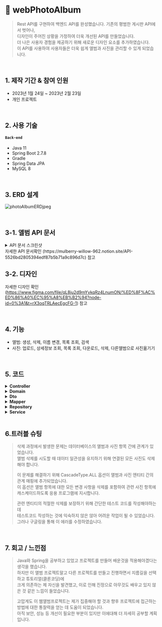 # :pushpin: webPhotoAlbum
>Rest API를 구현하여 백엔드 API를 완성했습니다. 기존의 평범한 게시판 API에서 벗어나,  
>디자인이 주어진 상황을 가정하여 더욱 개선된 API를 만들었습니다.  
>더 나은 사용자 경험을 제공하기 위해 새로운 디자인 요소를 추가하였습니다.  
>이 API를 사용하여 사용자들은 더욱 쉽게 앨범과 사진을 관리할 수 있게 되었습니다.

</br>

## 1. 제작 기간 & 참여 인원
- 2023년 1월 24일 ~ 2023년 2월 23일
- 개인 프로젝트

</br>

## 2. 사용 기술
#### `Back-end`
  - Java 11
  - Spring Boot 2.7.8
  - Gradle
  - Spring Data JPA
  - MySQL 8

</br>

## 3. ERD 설계
![photoAlbumERDjpeg](https://user-images.githubusercontent.com/74303992/220884695-ffc0523c-09a2-417c-b56d-dd821d32f5ee.jpeg)

</br>

## 3-1. 앨범 API 문서
<details>
<summary> API 문서 스크린샷 </summary>
<div markdown="1">

![화면 캡처 2023-02-23 194737](https://user-images.githubusercontent.com/74303992/220887075-80ae60ba-345f-4a38-b67d-9a133df1e59c.jpg)

</div>
</details>
자세한 API 문서확인 (https://mulberry-willow-962.notion.site/API-5526bd2805394edf87b5b71a9c896d7c) 참고

</br>

## 3-2. 디자인
자세한 디자인 확인  
(https://www.figma.com/file/qL8ju2d9mYvkqRz4LnumON/%ED%8F%AC%ED%86%A0%EC%95%A8%EB%B2%94?node-id=0%3A1&t=rX3oqTRLAecEgcFG-1) 참고

</br>

## 4. 기능
 - 앨범: 생성, 삭제, 이름 변경, 목록 조회, 검색
 - 사진: 업로드, 상세정보 조회, 목록 조회, 다운로드, 삭제, 다른앨범으로 사진옮기기

</br>

## 5. 코드

<details>
<summary><b>Controller</b></summary>
<div markdown="1">
  - AlbumController (https://github.com/heungryuncho/photo_album/blob/eefcf11b55322de3fe172d9f0335d1b367d3136a/src/main/java/com/squarecross/photoalbum2/controller/AlbumController.java#L17)
  - PhotoController https://github.com/heungryuncho/photo_album/blob/70d42b68a7cdb75b199954717f39a0e353df79b2/src/main/java/com/squarecross/photoalbum2/controller/PhotoController.java#L24
</div>
</details>

<details>
<summary><b>Domain</b></summary>
<div markdown="1">
  - Album https://github.com/heungryuncho/photo_album/blob/70d42b68a7cdb75b199954717f39a0e353df79b2/src/main/java/com/squarecross/photoalbum2/domain/Album.java#L15
  - Photo https://github.com/heungryuncho/photo_album/blob/70d42b68a7cdb75b199954717f39a0e353df79b2/src/main/java/com/squarecross/photoalbum2/domain/Photo.java#L14
</div>
</details> 
  
<details>
<summary><b>Dto</b></summary>
<div markdown="1">
  - AlbumDto https://github.com/heungryuncho/photo_album/blob/70d42b68a7cdb75b199954717f39a0e353df79b2/src/main/java/com/squarecross/photoalbum2/dto/AlbumDto.java#L11
  - PhotoDto https://github.com/heungryuncho/photo_album/blob/70d42b68a7cdb75b199954717f39a0e353df79b2/src/main/java/com/squarecross/photoalbum2/dto/PhotoDto.java#L11
</div>
</details> 

<details>
<summary><b>Mapper</b></summary>
<div markdown="1">
  - AlbumMapper https://github.com/heungryuncho/photo_album/blob/70d42b68a7cdb75b199954717f39a0e353df79b2/src/main/java/com/squarecross/photoalbum2/mapper/AlbumMapper.java#L9
  - PhotoMapper https://github.com/heungryuncho/photo_album/blob/70d42b68a7cdb75b199954717f39a0e353df79b2/src/main/java/com/squarecross/photoalbum2/mapper/PhotoMapper.java#L11
</div>
</details> 

<details>
<summary><b>Repository</b></summary>
<div markdown="1">
  - AlbumRepository https://github.com/heungryuncho/photo_album/blob/70d42b68a7cdb75b199954717f39a0e353df79b2/src/main/java/com/squarecross/photoalbum2/repository/AlbumRepository.java#L12
  - PhotoRepository https://github.com/heungryuncho/photo_album/blob/70d42b68a7cdb75b199954717f39a0e353df79b2/src/main/java/com/squarecross/photoalbum2/repository/PhotoRepository.java#L13
</div>
</details> 

<details>
<summary><b>Service</b></summary>
<div markdown="1">
  - AlbumService https://github.com/heungryuncho/photo_album/blob/70d42b68a7cdb75b199954717f39a0e353df79b2/src/main/java/com/squarecross/photoalbum2/service/AlbumService.java#L29
  - PhotoService https://github.com/heungryuncho/photo_album/blob/70d42b68a7cdb75b199954717f39a0e353df79b2/src/main/java/com/squarecross/photoalbum2/service/PhotoService.java#L31
</div>
</details> 

</br>

## 6.트러블 슈팅
> 삭제 과정에서 발생한 문제는 데이터베이스의 앨범과 사진 항목 간에 관계가 있었습니다.  
> 앨범 삭제를 시도할 때 데이터 일관성을 유지하기 위해 연결된 모든 사진도 삭제해야 합니다.  
>
>이 문제를 해결하기 위해 CascadeType.ALL 옵션이 앨범과 사진 엔티티 간의 관계 매핑에 추가되었습니다.  
>이 옵션은 앨범 항목에 대한 모든 변경 사항을 삭제를 포함하여 관련 사진 항목에 캐스케이드하도록 응용 프로그램에 지시합니다.
>
>관련 엔티티의 적절한 삭제를 보장하기 위해 간단한 테스트 코드를 작성해야하는데  
>테스트코드 작성하는 것에 익숙하지 않은 않아 어려운 작업이 될 수 있었습니다.  
>그러나 구글링을 통해 이 에러를 수정하였습니다.

</br>

## 7. 회고 / 느낀점
>Java와 Spring을 공부하고 있었고 프로젝트를 만들어 배운것을 적용해야겠다는 생각을 했습니다.  
>하지만 이 앨범 프로젝트말고 다른 프로젝트를 만들고 진행하면서 지름길을 선택하고 튜토리얼(클론코딩)에  
>크게 의존하는 제 자신을 발견했고,  이로 인해 진정으로 아무것도 배우고 있지 않은 것 같은 느낌이 들었습니다.  
>
>고맙게도 이 웹앨범프로젝트는 제가 집중해야 할 것과 향후 프로젝트에 접근하는 방법에 대한 통찰력을 얻는 데 도움이 되었습니다.  
>아직 보안, 성능 등 개선이 필요한 부분이 있지만 이에대해 더 자세히 공부할 계획입니다.
  
